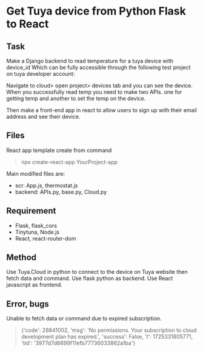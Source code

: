# Get Tuya device from Python Flask to React
## Task
Make a Django backend to read temperature for a tuya device with device_id
Which can be fully accessible through the following test project on tuya developer account:

Navigate to cloud> open project> devices tab and you can see the device.
When you successfully read temp you need to make two APIs. one for getting temp and another to set the temp on the device.

Then make a front-end app in react to allow users to sign up with their email address and see their device. 

## Files
React app template create from command
> npx create-react-app YourProject-app

Main modified files are: 
- scr: App.js, thermostat.js
- backend: APIs.py, base.py, Cloud.py

## Requirement
- Flask, flask_cors
- Tinytuna, Node.js
- React, react-router-dom

## Method
Use Tuya.Cloud in python to connect to the device on Tuya website then fetch data and command.
Use flask python as backend.
Use React javascript as frontend.

## Error, bugs
Unable to fetch data or command due to expired subscription.
>   {'code': 28841002, 'msg': 'No permissions. Your subscription to cloud development plan has expired.', 'success': False, 't': 1725331805771, 'tid': '3977d7d6699f11efb77736033862a1ba'}

